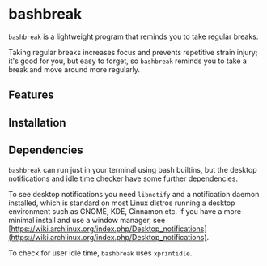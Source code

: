 # bashbreak

`bashbreak` is a lightweight program that reminds you to take regular breaks.

Taking regular breaks increases focus and prevents repetitive strain injury; it's good for you, but easy to forget, so `bashbreak` reminds you to take a break and move around more regularly.

## Features



## Installation



## Dependencies
`bashbreak` can run just in your terminal using bash builtins, but the desktop notifications and idle time checker have some further dependencies.

To see desktop notifications you need `libnotify` and a notification daemon installed, which is standard on most Linux distros running a desktop environment such as GNOME, KDE, Cinnamon etc. If you have a more minimal install and use a window manager, see [https://wiki.archlinux.org/index.php/Desktop_notifications](https://wiki.archlinux.org/index.php/Desktop_notifications).

To check for user idle time, `bashbreak` uses `xprintidle`. 
